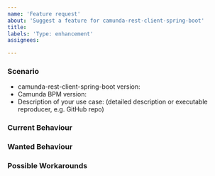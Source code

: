 ```yaml
---
name: 'Feature request'
about: 'Suggest a feature for camunda-rest-client-spring-boot'
title:
labels: 'Type: enhancement'
assignees: 

---
```


### Scenario

* camunda-rest-client-spring-boot version:
* Camunda BPM version:
* Description of your use case: (detailed description or executable reproducer, e.g. GitHub repo)

### Current Behaviour

### Wanted Behaviour

### Possible Workarounds

